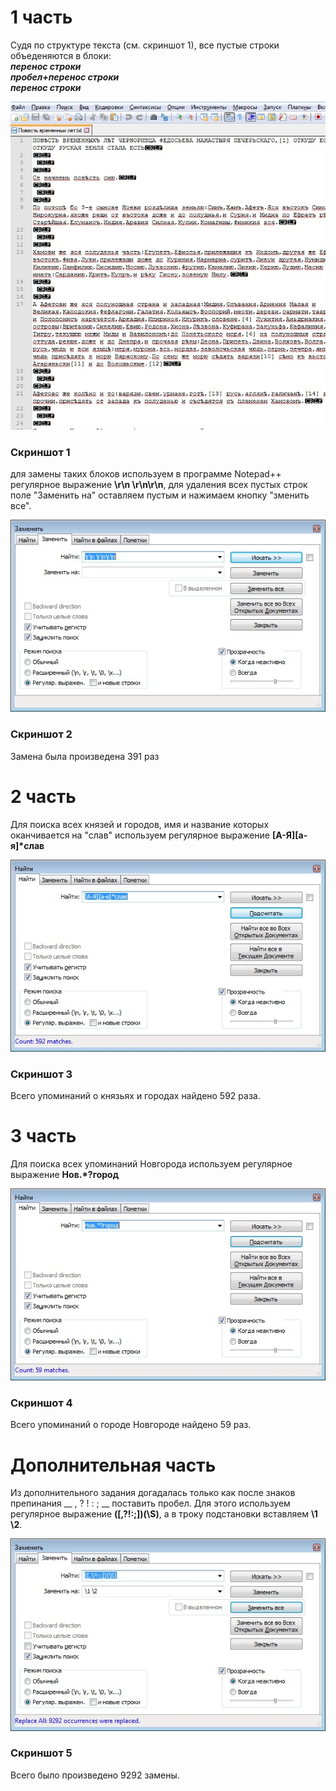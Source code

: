 # 1 часть
Судя по структуре текста (см. скриншот 1), все пустые строки объеденяются в блоки:   
___перенос строки   
пробел+перенос строки   
перенос строки___   



![Скриншот 1](1.jpg)
### Скриншот 1   

для замены таких блоков используем в программе Notepad++ регулярное выражение __\r\n \r\n\r\n__, для удаления всех пустых строк поле "Заменить на" оставляем пустым и нажимаем кнопку "зменить все".  

![Скриншот 2](2.jpg)
### Скриншот 2   

Замена была произведена 391 раз
  
# 2 часть 

Для поиска всех князей и городов, имя и название которых оканчивается на "слав" используем регулярное выражение __[А-Я][а-я]*слав__   

![Скриншот 3](3.jpg)
### Скриншот 3   

Всего упоминаний о князьях и городах найдено 592 раза.


# 3 часть
Для поиска всех упоминаний Новгорода используем регулярное выражение __Нов.*?город__   

![Скриншот 4](4.jpg)
### Скриншот 4  

Всего упоминаний о городе Новгороде найдено 59 раз.

# Дополнительная часть

Из дополнительного задания догадалась только как после знаков препинания __ , ? ! : ; __ поставить пробел.
Для этого используем регулярное выражение __([,\?!:;])(\S)__, а в троку подстановки вставляем __\1 \2__.

![Скриншот 5](5.jpg)
### Скриншот 5

Всего было произведено 9292 замены.

